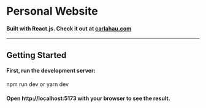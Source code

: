 # Personal Website
#### Built with React.js. Check it out at [carlahau.com](https://www.carlahau.com/)
---
## Getting Started 
#### First, run the development server: 
npm run dev or yarn dev

#### Open http://localhost:5173 with your browser to see the result.
